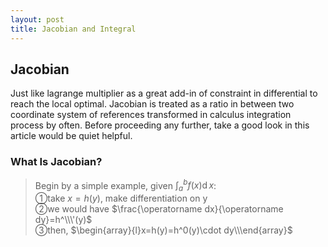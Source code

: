 ```yaml
---
layout: post
title: Jacobian and Integral
---
```


## Jacobian
<p class="message">
Just like lagrange multiplier as a great add-in of constraint in differential to reach the local optimal.  Jacobian is treated as a ratio in between two coordinate system of references transformed in calculus integration process by often.  
Before proceeding any further, take a good look in this article would be quiet helpful.
</p>

### What Is Jacobian?
>Begin by a simple example, given $\int_a^bf(x)\operatorname dx$:  
>&#10112;take $x=h(y)$, make differentiation on y  
>&#10113;we would have $\frac{\operatorname dx}{\operatorname dy}=h^\\\'(y)$  
>&#10114;then, $\begin{array}{l}x=h(y)=h^0(y)\cdot dy\\\end{array}$  
<!-- don't know why, it doesn't work::Begin -->
<!-- $$\begin{array}{l}take\;x=h(y),\;differntiate\;on\;y,\\we\;have\frac{\operatorname dx}{\operatorname dy}=h^'(y),\\then,\;x=h(y)=h^'(y)\cdot\operatorname dy\end{array}$$ -->
<!-- don't know why, it doesn't work::End -->